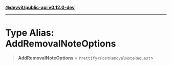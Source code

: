 [**@devvit/public-api v0.12.0-dev**](../../README.md)

---

# Type Alias: AddRemovalNoteOptions

> **AddRemovalNoteOptions** = `Prettify`\<`PostRemovalNoteRequest`\>
